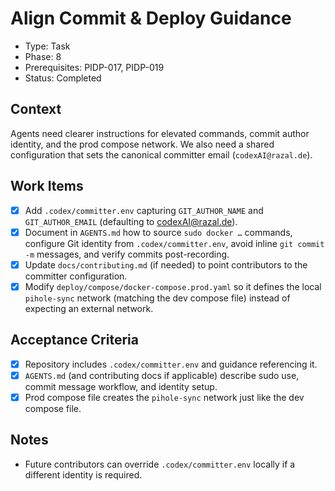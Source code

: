 # Align Commit & Deploy Guidance
- Type: Task
- Phase: 8
- Prerequisites: PIDP-017, PIDP-019
- Status: Completed

## Context
Agents need clearer instructions for elevated commands, commit author identity, and the prod compose network. We also need a shared configuration that sets the canonical committer email (`codexAI@razal.de`).

## Work Items
- [x] Add `.codex/committer.env` capturing `GIT_AUTHOR_NAME` and `GIT_AUTHOR_EMAIL` (defaulting to codexAI@razal.de).
- [x] Document in `AGENTS.md` how to source `sudo docker …` commands, configure Git identity from `.codex/committer.env`, avoid inline `git commit -m` messages, and verify commits post-recording.
- [x] Update `docs/contributing.md` (if needed) to point contributors to the committer configuration.
- [x] Modify `deploy/compose/docker-compose.prod.yaml` so it defines the local `pihole-sync` network (matching the dev compose file) instead of expecting an external network.

## Acceptance Criteria
- [x] Repository includes `.codex/committer.env` and guidance referencing it.
- [x] `AGENTS.md` (and contributing docs if applicable) describe sudo use, commit message workflow, and identity setup.
- [x] Prod compose file creates the `pihole-sync` network just like the dev compose file.

## Notes
- Future contributors can override `.codex/committer.env` locally if a different identity is required.
